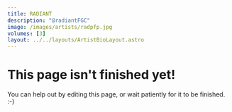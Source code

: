 ```yaml
---
title: RADIANT
description: "@radiantFGC"
image: /images/artists/radpfp.jpg
volumes: [3]
layout: ../../layouts/ArtistBioLayout.astro
---
```


# This page isn't finished yet!

You can help out by editing this page, or wait patiently for it to be finished. :-)
